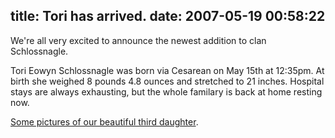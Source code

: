 title: Tori has arrived.
date: 2007-05-19 00:58:22
---

<p>We're all very excited to announce the newest addition to clan Schlossnagle.</p>  <p>Tori Eowyn Schlossnagle was born via Cesarean on May 15th at 12:35pm.  At birth she weighed 8 pounds 4.8 ounces and stretched to 21 inches.  Hospital stays are always exhausting, but the whole familary is back at home resting now.</p>  <p><a href="http://www.lethargy.org/gallery/jesus/shoot/Shoots/2007/05/15">Some pictures of our beautiful third daughter</a>.</p>
